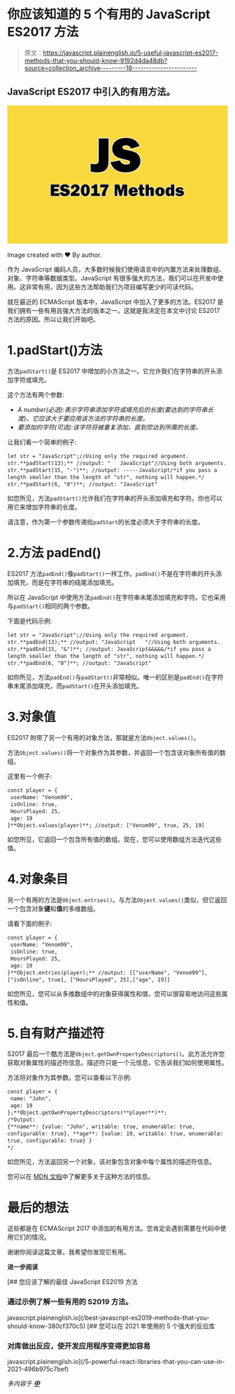 # 你应该知道的 5 个有用的 JavaScript ES2017 方法

> 原文：<https://javascript.plainenglish.io/5-useful-javascript-es2017-methods-that-you-should-know-9192d4da48db?source=collection_archive---------18----------------------->

## JavaScript ES2017 中引入的有用方法。

![](img/d13e1a33c992694f0f25d31eea9e98b6.png)

Image created with ❤️️ By author.

作为 JavaScript 编码人员，大多数时候我们使用语言中的内置方法来处理数组、对象、字符串等数据类型。JavaScript 有很多强大的方法，我们可以在开发中使用。这非常有用，因为这些方法帮助我们为项目编写更少的可读代码。

就在最近的 ECMAScript 版本中，JavaScript 中加入了更多的方法。ES2017 是我们拥有一些有用且强大方法的版本之一。这就是我决定在本文中讨论 ES2017 方法的原因。所以让我们开始吧。

# 1.padStart()方法

方法`padStart()`是 ES2017 中增加的小方法之一。它允许我们在字符串的开头添加字符或填充。

这个方法有两个参数:

*   *A number(必选):表示字符串添加字符或填充后的长度(要达到的字符串长度)。它应该大于要应用该方法的字符串的长度。*
*   *要添加的字符(可选):该字符将被重复添加，直到您达到所需的长度。*

让我们看一个简单的例子:

```
let str = "JavaScript";//Using only the required argument.
str.**padStart(13);** //output: "   JavaScript"//Using both arguments.
str.**padStart(15, "-")**; //output: -----JavaScript/*if you pass a length smaller than the length of "str", nothing will happen.*/
str.**padStart(6, "0")**; //output: "JavaScript"
```

如您所见，方法`padStart()`允许我们在字符串的开头添加填充和字符。你也可以用它来增加字符串的长度。

请注意，作为第一个参数传递给`padStart`的长度必须大于字符串的长度。

# 2.方法 padEnd()

ES2017 方法`padEnd()`像`padStart()`一样工作。`padEnd()`不是在字符串的开头添加填充，而是在字符串的结尾添加填充。

所以在 JavaScript 中使用方法`padEnd()`在字符串末尾添加填充和字符。它也采用与`padStart()`相同的两个参数。

下面是代码示例:

```
let str = "JavaScript";//Using only the required argument.
str.**padEnd(13);** //output: "JavaScript   "//Using both arguments.
str.**padEnd(15, "&")**; //output: JavaScript&&&&&/*if you pass a length smaller than the length of "str", nothing will happen.*/
str.**padEnd(6, "0")**; //output: "JavaScript"
```

如你所见，方法`padEnd()`与`padStart()`非常相似。唯一的区别是`padEnd()`在字符串末尾添加填充，而`padStart()`在开头添加填充。

# 3.对象值

ES2017 附带了另一个有用的对象方法，那就是方法`Object.values()`。

方法`Object.values()`将一个对象作为其参数，并返回一个包含该对象所有值的数组。

这里有一个例子:

```
const player = {
 userName: "Venom99",
 isOnline: true,
 HoursPlayed: 25,
 age: 19
}**Object.values(player)**; //output: ["Venom99", true, 25, 19]
```

如您所见，它返回一个包含所有值的数组。现在，您可以使用数组方法迭代这些值。

# 4.对象条目

另一个有用的方法是`Object.entries()`。与方法`Object.values()`类似，但它返回一个包含对象**键**和**值**的多维数组。

请看下面的例子:

```
const player = {
 userName: "Venom99",
 isOnline: true,
 HoursPlayed: 25,
 age: 19
}**Object.entries(player);** //output: [["userName", "Venom99"], ["isOnline", true], ["HoursPlayed", 25],["age", 19]]
```

如您所见，您可以从多维数组中的对象获得属性和值，您可以很容易地访问这些属性和值。

# 5.自有财产描述符

S2017 最后一个酷方法是`Object.getOwnPropertyDescriptors()`。此方法允许您获取对象属性的描述符信息。描述符只是一个元信息，它告诉我们如何使用属性。

方法将对象作为其参数。您可以查看以下示例:

```
const player = { 
 name: "John",
 age: 19
};**Object.getOwnPropertyDescriptors(**player**)**;
/*Output:
{**name**: {value: "John", writable: true, enumerable: true, configurable: true}, **age**: {value: 19, writable: true, enumerable: true, configurable: true} }
*/
```

如您所见，方法返回另一个对象，该对象包含对象中每个属性的描述符信息。

您可以在 [MDN 文档](https://developer.mozilla.org/en-US/docs/Web/JavaScript/Reference/Global_Objects/Object/getOwnPropertyDescriptor)中了解更多关于这种方法的信息。

# 最后的想法

这些都是在 ECMAScript 2017 中添加的有用方法。您肯定会遇到需要在代码中使用它们的情况。

谢谢你阅读这篇文章。我希望你发现它有用。

**进一步阅读**

[](/best-javascript-es2019-methods-that-you-should-know-380cf370c5) [## 您应该了解的最佳 JavaScript ES2019 方法

### 通过示例了解一些有用的 S2019 方法。

javascript.plainenglish.io](/best-javascript-es2019-methods-that-you-should-know-380cf370c5) [](/5-powerful-react-libraries-that-you-can-use-in-2021-496b975c7bef) [## 您可以在 2021 年使用的 5 个强大的反应库

### 对库做出反应，使开发应用程序变得更加容易

javascript.plainenglish.io](/5-powerful-react-libraries-that-you-can-use-in-2021-496b975c7bef) 

*多内容于* [***中***](http://plainenglish.io)